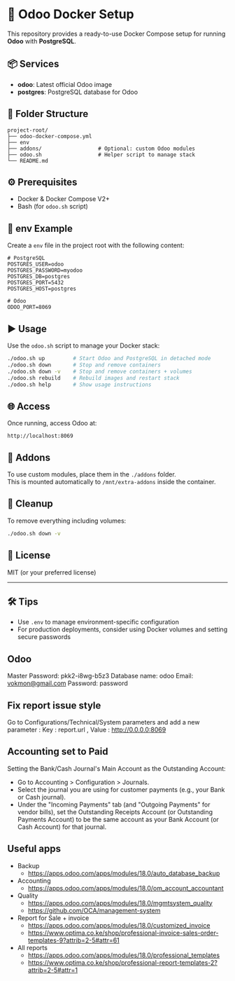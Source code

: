 # 🚀 Odoo Docker Setup

This repository provides a ready-to-use Docker Compose setup for running **Odoo** with **PostgreSQL**.

## 📦 Services

- **odoo**: Latest official Odoo image  
- **postgres**: PostgreSQL database for Odoo

## 🧱 Folder Structure

```
project-root/
├── odoo-docker-compose.yml
├── env
├── addons/                  # Optional: custom Odoo modules
├── odoo.sh                  # Helper script to manage stack
└── README.md
```

## ⚙️ Prerequisites

- Docker & Docker Compose V2+
- Bash (for `odoo.sh` script)

## 📄 env Example

Create a `env` file in the project root with the following content:

```env
# PostgreSQL
POSTGRES_USER=odoo
POSTGRES_PASSWORD=myodoo
POSTGRES_DB=postgres
POSTGRES_PORT=5432
POSTGRES_HOST=postgres

# Odoo
ODOO_PORT=8069
```

## ▶️ Usage

Use the `odoo.sh` script to manage your Docker stack:

```bash
./odoo.sh up         # Start Odoo and PostgreSQL in detached mode
./odoo.sh down       # Stop and remove containers
./odoo.sh down -v    # Stop and remove containers + volumes
./odoo.sh rebuild    # Rebuild images and restart stack
./odoo.sh help       # Show usage instructions
```

## 🌐 Access

Once running, access Odoo at:

```
http://localhost:8069
```

## 📁 Addons

To use custom modules, place them in the `./addons` folder.  
This is mounted automatically to `/mnt/extra-addons` inside the container.

## 🧹 Cleanup

To remove everything including volumes:

```bash
./odoo.sh down -v
```

## 📜 License

MIT (or your preferred license)

---

## 🛠️ Tips

- Use `.env` to manage environment-specific configuration
- For production deployments, consider using Docker volumes and setting secure passwords

## Odoo
Master Password: pkk2-i8wg-b5z3
Database name: odoo
Email: vokmon@gmail.com
Password: password

## Fix report issue style
Go to Configurations/Technical/System parameters and add a new parameter :
Key : report.url , Value : http://0.0.0.0:8069

## Accounting set to Paid
Setting the Bank/Cash Journal's Main Account as the Outstanding Account:
* Go to Accounting > Configuration > Journals.
* Select the journal you are using for customer payments (e.g., your Bank or Cash journal).
* Under the "Incoming Payments" tab (and "Outgoing Payments" for vendor bills), set the Outstanding Receipts Account (or Outstanding Payments Account) to be the same account as your Bank Account (or Cash Account) for that journal.

## Useful apps

- Backup
  - https://apps.odoo.com/apps/modules/18.0/auto_database_backup
- Accounting
  - https://apps.odoo.com/apps/modules/18.0/om_account_accountant
- Quality
  - https://apps.odoo.com/apps/modules/18.0/mgmtsystem_quality
  - https://github.com/OCA/management-system
- Report for Sale + invoice
  - https://apps.odoo.com/apps/modules/18.0/customized_invoice
  - https://www.optima.co.ke/shop/professional-invoice-sales-order-templates-9?attrib=2-5#attr=61
- All reports
  - https://apps.odoo.com/apps/modules/18.0/professional_templates
  - https://www.optima.co.ke/shop/professional-report-templates-2?attrib=2-5#attr=1
